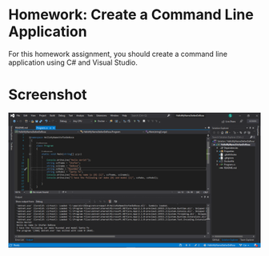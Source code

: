 ﻿# Homework: Create a Command Line Application
For this homework assignment, you should create a command line application using C# and Visual Studio.  

# Screenshot
![Link to programming running](https://raw.githubusercontent.com/countyflipper/HelloMyNameStefanDeRosa/master/screenshots/StefanDeRosaScreenshot.PNG)
